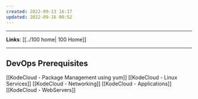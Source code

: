 ```yaml
---
created: 2022-09-13 16:17
updated: 2022-09-16 00:52
---
```

---
**Links**: [[../100 home| 100 Home]]

---
## DevOps Prerequisites 
[[KodeCloud - Package Management using yum]]
[[KodeCloud - Linux Services]]
[[KodeCloud - Networking]]
[[KodeCloud - Applications]]
[[KodeCloud - WebServers]]
